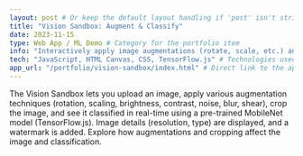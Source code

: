 ```yaml
---
layout: post # Or keep the default layout handling if 'post' isn't strictly needed for portfolio items
title: "Vision Sandbox: Augment & Classify"
date: 2023-11-15
type: Web App / ML Demo # Category for the portfolio item
info: "Interactively apply image augmentations (rotate, scale, etc.) and classify images using TensorFlow.js (MobileNet) directly in your browser." # Short description
tech: "JavaScript, HTML Canvas, CSS, TensorFlow.js" # Technologies used
app_url: "/portfolio/vision-sandbox/index.html" # Direct link to the app - UPDATED PATH
---
```


The Vision Sandbox lets you upload an image, apply various augmentation techniques (rotation, scaling, brightness, contrast, noise, blur, shear), crop the image, and see it classified in real-time using a pre-trained MobileNet model (TensorFlow.js). Image details (resolution, type) are displayed, and a watermark is added. Explore how augmentations and cropping affect the image and classification.
